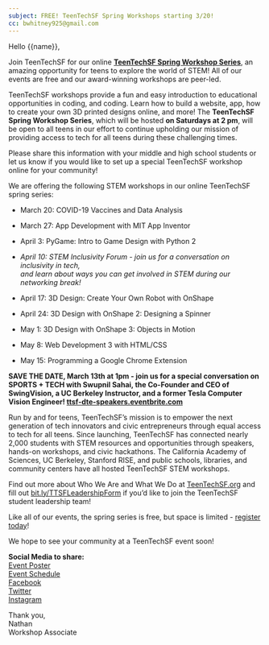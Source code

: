 ```yaml
--- 
subject: FREE! TeenTechSF Spring Workshops starting 3/20! 
cc: bwhitney925@gmail.com
---
```


Hello {{name}},  

Join TeenTechSF for our online **[TeenTechSF Spring Workshop Series](http://ttsf-spring-workshops.eventbrite.com)**, an amazing opportunity for teens to explore the world of STEM! All of our events are free and our award-winning workshops are peer-led.  

TeenTechSF workshops provide a fun and easy introduction to educational opportunities in coding, and coding. Learn how to build a website, app, how to create your own 3D printed designs online, and more!  The **TeenTechSF Spring Workshop Series**, which will be hosted **on Saturdays at 2 pm**, will be open to all teens in our effort to continue upholding our mission of providing access to tech for all teens during these challenging times.  

Please share this information with your middle and high school students or let us know if you would like to set up a special TeenTechSF workshop online for your community!  

We are offering the following STEM workshops in our online TeenTechSF spring series:  
* March 20: COVID-19 Vaccines and Data Analysis
* March 27: App Development with MIT App Inventor
* April 3: PyGame: Intro to Game Design with Python 2

* *April 10: STEM Inclusivity Forum - join us for a conversation on inclusivity in tech,  
and learn about ways you can get involved in STEM during our networking break!*

* April 17: 3D Design: Create Your Own Robot with OnShape
* April 24: 3D Design with OnShape 2: Designing a Spinner
* May 1: 3D Design with OnShape 3: Objects in Motion
* May 8: Web Development 3 with HTML/CSS
* May 15: Programming a Google Chrome Extension 

**SAVE THE DATE, March 13th at 1pm - join us for a special conversation on SPORTS + TECH with Swupnil Sahai, the Co-Founder and CEO of SwingVision, a UC Berkeley Instructor, and a former Tesla Computer Vision Engineer! [ttsf-dte-speakers.eventbrite.com](http://ttsf-dte-speakers.eventbrite.com)**  

Run by and for teens, TeenTechSF’s mission is to empower the next generation of tech innovators and civic entrepreneurs through equal access to tech for all teens. Since launching, TeenTechSF has connected nearly 2,000 students with STEM resources and opportunities through speakers, hands-on workshops, and civic hackathons. The California Academy of Sciences, UC Berkeley, Stanford RISE, and public schools, libraries, and community centers have all hosted TeenTechSF STEM workshops.  

Find out more about Who We Are and What We Do at [TeenTechSF.org](http://teentechsf.org) and fill out [bit.ly/TTSFLeadershipForm](http://bit.ly/TTSFLeadershipForm) if you’d like to join the TeenTechSF student leadership team!  

Like all of our events, the spring series is free, but space is limited - [register today](http://ttsf-spring-workshops.eventbrite.com)!  
 
We hope to see your community at a TeenTechSF event soon!  

**Social Media to share:**  
[Event Poster](https://drive.google.com/file/d/1Jc-DDBVzbM_ky1hzRf2iJRyrXMleDuLD/view?usp=sharing)  
[Event Schedule](https://drive.google.com/file/d/1q25BPyhD-4cMR3sYbbC6oNouUFIa1PEH/view?usp=sharing)  
[Facebook](https://www.facebook.com/teentechsf/posts/3756133424477153)  
[Twitter](https://twitter.com/teentechsf/status/1363293479149789185)  
[Instagram](https://www.instagram.com/p/CLiO706j_oA/)  

Thank you,  
Nathan  
Workshop Associate